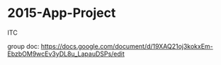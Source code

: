 # 2015-App-Project
ITC

group doc:
https://docs.google.com/document/d/19XAQ21oj3kokxEm-EbzbOM9wcEv3yDL8u_LapauDSPs/edit
